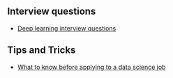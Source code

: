 ## Interview questions
- [Deep learning interview questions](https://medium.com/mlearning-ai/deep-learning-interview-questions-an-essential-guide-for-you-c359b7743cdb)

## Tips and Tricks
- [What to know before applying to a data science job](https://hookedondata.org/posts/2018-05-29_advice-for-applying-to-data-science-jobs/)

